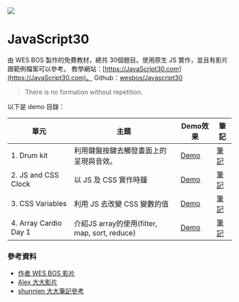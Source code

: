 ﻿![](https://javascript30.com/images/JS3-social-share.png)

# JavaScript30


由 WES BOS 製作的免費教材，總共 30個題目。使用原生 JS 實作，並且有影片跟範例檔案可以參考。
教學網站：[https://JavaScript30.com](https://JavaScript30.com)。
Github：[wesbos/Javascript30](https://github.com/wesbos/JavaScript30)

> There is no formation without repetition.

以下是 demo 目錄：

| 單元                  | 主題                                          | Demo效果                                                                             | 筆記                                                                                                     |
| --------------------- | --------------------------------------------- | ------------------------------------------------------------------------------------ | -------------------------------------------------------------------------------------------------------- |
| 1. Drum kit           | 利用鍵盤按鍵去觸發畫面上的呈現與音效。        | [Demo](https://hazelhsieh.github.io/JavaScript30/01%20-%20JavaScript%20Drum%20Kit/)  | [筆記](https://github.com/HazelHsieh/JavaScript30/tree/main/01%20-%20JavaScript%20Drum%20Kit/README.md)  |
| 2. JS and CSS Clock   | 以 JS 及 CSS 實作時鐘                         | [Demo](https://hazelhsieh.github.io/JavaScript30/02%20-%20JS%20and%20CSS%20Clock/)   | [筆記](https://github.com/HazelHsieh/JavaScript30/blob/main/02%20-%20JS%20and%20CSS%20Clock/README.md)   |
| 3. CSS Variables      | 利用 JS 去改變 CSS 變數的值                   | [Demo](https://hazelhsieh.github.io/JavaScript30/03%20-%20CSS%20Variables/)          | [筆記](https://github.com/HazelHsieh/JavaScript30/tree/main/03%20-%20CSS%20Variables/README.md)          |
| 4. Array Cardio Day 1 | 介紹JS array的使用(filter, map, sort, reduce) | [Demo](https://hazelhsieh.github.io/JavaScript30/04%20-%20Array%20Cardio%20Day%201/) | [筆記](https://github.com/HazelHsieh/JavaScript30/tree/main/04%20-%20Array%20Cardio%20Day%201/README.md) |


### 參考資料

- [作者 WES BOS 影片](https://www.youtube.com/playlist?list=PLu8EoSxDXHP6CGK4YVJhL_VWetA865GOH)
- [Alex 大大影片](https://www.youtube.com/playlist?list=PLEfh-m_KG4dYbxVoYDyT_fmXZHnuKg2Fq)
- [shunnien 大大筆記參考](https://shunnien.github.io/JavaScript30day/)